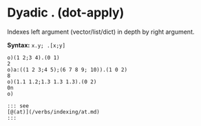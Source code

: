 # Dyadic . (dot-apply)

Indexes left argument (vector/list/dict) in depth by right argument.

**Syntax:** ```x.y; .[x;y]```

```o
o)(1 2;3 4).(0 1)
2
o)a:((1 2 3;4 5);(6 7 8 9; 10)).(1 0 2)
8
o)(1.1 1.2;1.3 1.3 1.3).(0 2)
0n
o)

::: see
[@(at)](/verbs/indexing/at.md)
:::

